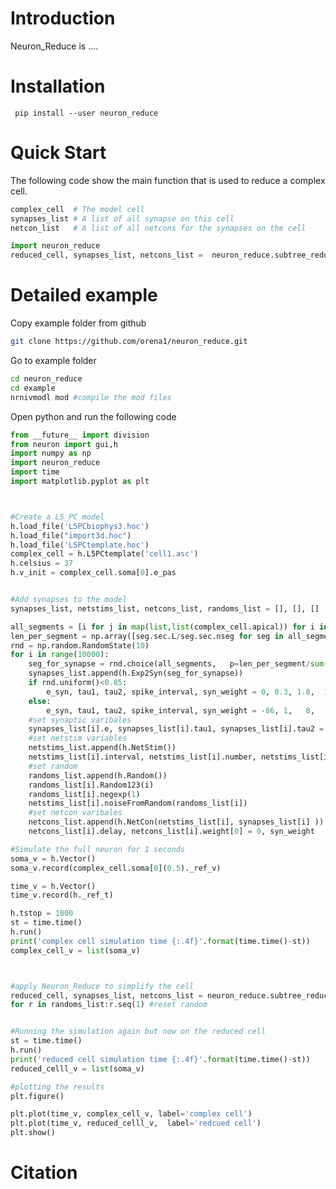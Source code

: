 Introduction
===========

Neuron_Reduce is ....

Installation
===========

``` pip install --user neuron_reduce```

Quick Start
===========
The following code show the main function that is used to reduce a complex cell. 
```python
complex_cell  # The model cell
synapses_list # A list of all synapse on this cell
netcon_list   # A list of all netcons for the synapses on the cell

import neuron_reduce
reduced_cell, synapses_list, netcons_list =  neuron_reduce.subtree_reductor(complex_cell, synapses_list, netcons_list)
```

Detailed example
===========

Copy example folder from github
```bash
git clone https://github.com/orena1/neuron_reduce.git
```

Go to example folder
```bash
cd neuron_reduce
cd example
nrnivmodl mod #compile the mod files
```

Open python and run the following code


```python
from __future__ import division
from neuron import gui,h
import numpy as np
import neuron_reduce
import time
import matplotlib.pyplot as plt



#Create a L5_PC model
h.load_file('L5PCbiophys3.hoc')
h.load_file("import3d.hoc")
h.load_file('L5PCtemplate.hoc')
complex_cell = h.L5PCtemplate('cell1.asc')
h.celsius = 37
h.v_init = complex_cell.soma[0].e_pas


#Add synapses to the model
synapses_list, netstims_list, netcons_list, randoms_list = [], [], [] ,[]

all_segments = [i for j in map(list,list(complex_cell.apical)) for i in j] + [i for j in map(list,list(complex_cell.basal)) for i in j]
len_per_segment = np.array([seg.sec.L/seg.sec.nseg for seg in all_segments])
rnd = np.random.RandomState(10)
for i in range(10000):
    seg_for_synapse = rnd.choice(all_segments,   p=len_per_segment/sum(len_per_segment))
    synapses_list.append(h.Exp2Syn(seg_for_synapse))
    if rnd.uniform()<0.85:
        e_syn, tau1, tau2, spike_interval, syn_weight = 0, 0.3, 1.8,  1000/2.5, 0.0016
    else:
        e_syn, tau1, tau2, spike_interval, syn_weight = -86, 1,   8,   1000/15.0, 0.0008
    #set synaptic varibales
    synapses_list[i].e, synapses_list[i].tau1, synapses_list[i].tau2 = e_syn, tau1, tau2
    #set netstim variables
    netstims_list.append(h.NetStim())
    netstims_list[i].interval, netstims_list[i].number, netstims_list[i].start, netstims_list[i].noise = spike_interval, 9e9, 100, 1
    #set random
    randoms_list.append(h.Random())
    randoms_list[i].Random123(i)
    randoms_list[i].negexp(1)
    netstims_list[i].noiseFromRandom(randoms_list[i])       
    #set netcon varibales 
    netcons_list.append(h.NetCon(netstims_list[i], synapses_list[i] ))
    netcons_list[i].delay, netcons_list[i].weight[0] = 0, syn_weight

#Simulate the full neuron for 1 seconds
soma_v = h.Vector()
soma_v.record(complex_cell.soma[0](0.5)._ref_v)

time_v = h.Vector()
time_v.record(h._ref_t)

h.tstop = 1000
st = time.time()
h.run()
print('complex cell simulation time {:.4f}'.format(time.time()-st))
complex_cell_v = list(soma_v)



#apply Neuron_Reduce to simplify the cell
reduced_cell, synapses_list, netcons_list = neuron_reduce.subtree_reductor(complex_cell, synapses_list, netcons_list, reduction_frequency=0, total_segments_manual=-1)
for r in randoms_list:r.seq(1) #reset random


#Running the simulation again but now on the reduced cell
st = time.time()
h.run()
print('reduced cell simulation time {:.4f}'.format(time.time()-st))
reduced_celll_v = list(soma_v)

#plotting the results
plt.figure()

plt.plot(time_v, complex_cell_v, label='complex cell')
plt.plot(time_v, reduced_celll_v,  label='redcued cell')
plt.show()
```

Citation
===========
